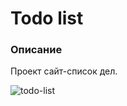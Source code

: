 # Todo list

### Описание

Проект сайт-список дел.

![todo-list](https://github.com/andreystashev/web-design/assets/70208784/95045d37-384e-4f37-9764-dd6fbe089ddf)
